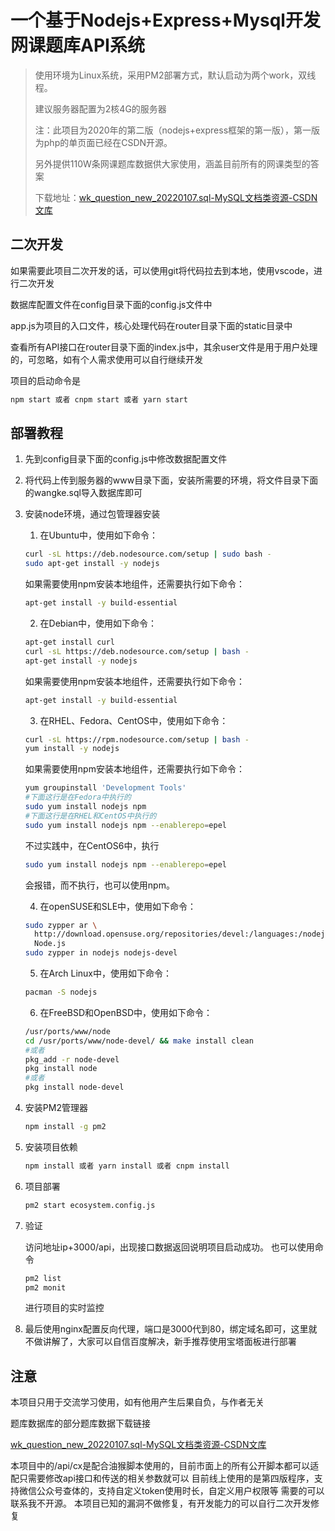 #  一个基于Nodejs+Express+Mysql开发网课题库API系统

> 使用环境为Linux系统，采用PM2部署方式，默认启动为两个work，双线程。
>
> 建议服务器配置为2核4G的服务器
>
> 注：此项目为2020年的第二版（nodejs+express框架的第一版），第一版为php的单页面已经在CSDN开源。
>
> 另外提供110W条网课题库数据供大家使用，涵盖目前所有的网课类型的答案
>
> 下载地址：[wk_question_new_20220107.sql-MySQL文档类资源-CSDN文库](https://download.csdn.net/download/weixin_43726881/75072223?spm=1001.2014.3001.5503)

## 二次开发

如果需要此项目二次开发的话，可以使用git将代码拉去到本地，使用vscode，进行二次开发

数据库配置文件在config目录下面的config.js文件中

app.js为项目的入口文件，核心处理代码在router目录下面的static目录中

查看所有API接口在router目录下面的index.js中，其余user文件是用于用户处理的，可忽略，如有个人需求使用可以自行继续开发

项目的启动命令是

```bash
npm start 或者 cnpm start 或者 yarn start
```



## 部署教程

1. 先到config目录下面的config.js中修改数据配置文件

2. 将代码上传到服务器的www目录下面，安装所需要的环境，将文件目录下面的wangke.sql导入数据库即可

3. 安装node环境，通过包管理器安装

   1. 在Ubuntu中，使用如下命令：

   ```bash
   curl -sL https://deb.nodesource.com/setup | sudo bash -
   sudo apt-get install -y nodejs
   ```

   如果需要使用npm安装本地组件，还需要执行如下命令：

   ```bash
   apt-get install -y build-essential
   ```

   2. 在Debian中，使用如下命令：

   ```bash
   apt-get install curl
   curl -sL https://deb.nodesource.com/setup | bash -
   apt-get install -y nodejs
   ```

   如果需要使用npm安装本地组件，还需要执行如下命令：

   ```bash
   apt-get install -y build-essential
   ```

   3. 在RHEL、Fedora、CentOS中，使用如下命令：

   ```bash
   curl -sL https://rpm.nodesource.com/setup | bash -
   yum install -y nodejs
   ```

   如果需要使用npm安装本地组件，还需要执行如下命令：

   ```bash
   yum groupinstall 'Development Tools'
   #下面这行是在Fedora中执行的
   sudo yum install nodejs npm
   #下面这行是在RHEL和CentOS中执行的
   sudo yum install nodejs npm --enablerepo=epel
   ```

   不过实践中，在CentOS6中，执行 

   ```bash
   sudo yum install nodejs npm --enablerepo=epel
   ```

   会报错，而不执行，也可以使用npm。

   4. 在openSUSE和SLE中，使用如下命令：

   ```bash
   sudo zypper ar \
     http://download.opensuse.org/repositories/devel:/languages:/nodejs/openSUSE_13.1/ \
     Node.js
   sudo zypper in nodejs nodejs-devel
   ```

   5. 在Arch Linux中，使用如下命令：

   ```bash
   pacman -S nodejs
   ```

   6. 在FreeBSD和OpenBSD中，使用如下命令：

   ```bash
   /usr/ports/www/node
   cd /usr/ports/www/node-devel/ && make install clean
   #或者
   pkg_add -r node-devel
   pkg install node
   #或者
   pkg install node-devel
   ```

4. 安装PM2管理器

   ```bash
   npm install -g pm2
   ```

5. 安装项目依赖

   ```bash
   npm install 或者 yarn install 或者 cnpm install
   ```

6. 项目部署

   ```bash
   pm2 start ecosystem.config.js
   ```

7. 验证

   访问地址ip+3000/api，出现接口数据返回说明项目启动成功。
   也可以使用命令

   ```bash
   pm2 list
   pm2 monit
   ```

   进行项目的实时监控
   
8. 最后使用nginx配置反向代理，端口是3000代到80，绑定域名即可，这里就不做讲解了，大家可以自信百度解决，新手推荐使用宝塔面板进行部署

## 注意

本项目只用于交流学习使用，如有他用产生后果自负，与作者无关

题库数据库的部分题库数据下载链接

[wk_question_new_20220107.sql-MySQL文档类资源-CSDN文库](https://download.csdn.net/download/weixin_43726881/75072223?spm=1001.2014.3001.5503)

本项目中的/api/cx是配合油猴脚本使用的，目前市面上的所有公开脚本都可以适配只需要修改api接口和传送的相关参数就可以
目前线上使用的是第四版程序，支持微信公众号查体的，支持自定义token使用时长，自定义用户权限等
需要的可以联系我不开源。
本项目已知的漏洞不做修复，有开发能力的可以自行二次开发修复
